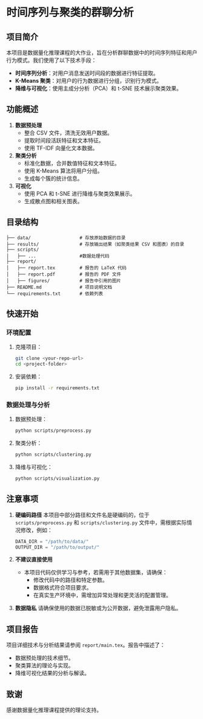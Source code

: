 # 时间序列与聚类的群聊分析

## 项目简介

本项目是数据量化推理课程的大作业，旨在分析群聊数据中的时间序列特征和用户行为模式。我们使用了以下技术手段：
- **时间序列分析**：对用户消息发送时间段的数据进行特征提取。
- **K-Means 聚类**：对用户的行为数据进行分组，识别行为模式。
- **降维与可视化**：使用主成分分析（PCA）和 t-SNE 技术展示聚类效果。

## 功能概述
1. **数据预处理**
    - 整合 CSV 文件，清洗无效用户数据。
    - 提取时间段活跃特征和文本特征。
    - 使用 TF-IDF 向量化文本数据。
2. **聚类分析**
    - 标准化数据，合并数值特征和文本特征。
    - 使用 K-Means 算法将用户分组。
    - 生成每个簇的统计信息。
3. **可视化**
    - 使用 PCA 和 t-SNE 进行降维与聚类效果展示。
    - 生成散点图和相关图表。

## 目录结构

```
├── data/                  # 存放原始数据的目录
├── results/               # 存放输出结果（如聚类结果 CSV 和图表）的目录
├── scripts/
│   ├── ...                #数据处理代码
├── report/
│   ├── report.tex         # 报告的 LaTeX 代码
│   ├── report.pdf         # 报告的 PDF 文件
│   ├── figures/           # 报告中引用的图片
├── README.md              # 项目说明文档
└── requirements.txt       # 依赖列表
```

## 快速开始

### 环境配置
1. 克隆项目：

     ```sh
     git clone <your-repo-url>
     cd <project-folder>
     ```

2. 安装依赖：

     ```sh
     pip install -r requirements.txt
     ```

### 数据处理与分析
1. 数据预处理：

     ```sh
     python scripts/preprocess.py
     ```

2. 聚类分析：

     ```sh
     python scripts/clustering.py
     ```

3. 降维与可视化：

     ```sh
     python scripts/visualization.py
     ```

## 注意事项
1. **硬编码路径**
    本项目中部分路径和文件名是硬编码的，位于 `scripts/preprocess.py` 和 `scripts/clustering.py` 文件中，需根据实际情况修改，例如：

     ```python
     DATA_DIR = "/path/to/data/"
     OUTPUT_DIR = "/path/to/output/"
     ```

2. **不建议直接使用**
    - 本项目代码仅供学习与参考，若需用于其他数据集，请确保：
      - 修改代码中的路径和特定参数。
      - 数据格式符合项目要求。
      - 在真实生产环境中，需增加异常处理和更灵活的配置管理。

3. **数据隐私**
    请确保使用的数据已脱敏或为公开数据，避免泄露用户隐私。

## 项目报告

项目详细技术与分析结果请参阅 `report/main.tex`。报告中描述了：
- 数据预处理的技术细节。
- 聚类算法的理论与实现。
- 降维可视化结果的分析与解读。

## 致谢

感谢数据量化推理课程提供的理论支持。
